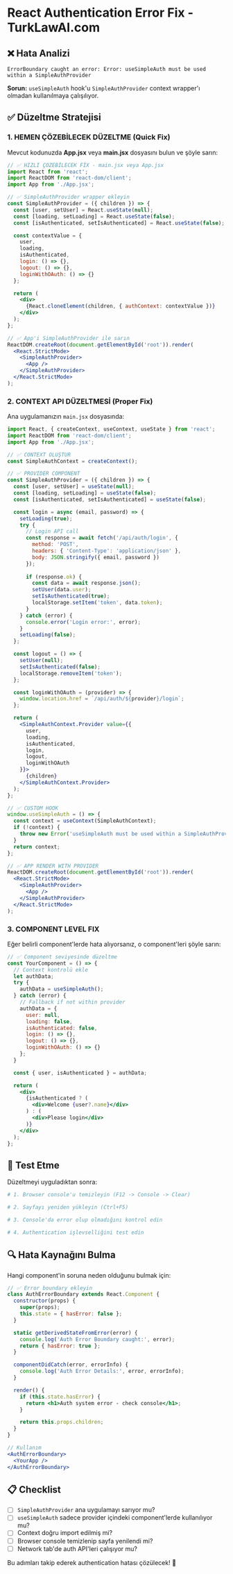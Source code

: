 # React Authentication Error Fix - TurkLawAI.com

## ❌ Hata Analizi
```
ErrorBoundary caught an error: Error: useSimpleAuth must be used within a SimpleAuthProvider
```

**Sorun:** `useSimpleAuth` hook'u `SimpleAuthProvider` context wrapper'ı olmadan kullanılmaya çalışılıyor.

## ✅ Düzeltme Stratejisi

### 1. HEMEN ÇÖZEBİLECEK DÜZELTME (Quick Fix)

Mevcut kodunuzda **App.jsx** veya **main.jsx** dosyasını bulun ve şöyle sarın:

```jsx
// ✅ HIZLI ÇÖZEBİLECEK FİX - main.jsx veya App.jsx
import React from 'react';
import ReactDOM from 'react-dom/client';
import App from './App.jsx';

// ✅ SimpleAuthProvider wrapper ekleyin
const SimpleAuthProvider = ({ children }) => {
  const [user, setUser] = React.useState(null);
  const [loading, setLoading] = React.useState(false);
  const [isAuthenticated, setIsAuthenticated] = React.useState(false);

  const contextValue = {
    user,
    loading,
    isAuthenticated,
    login: () => {},
    logout: () => {},
    loginWithOAuth: () => {}
  };

  return (
    <div>
      {React.cloneElement(children, { authContext: contextValue })}
    </div>
  );
};

// ✅ App'i SimpleAuthProvider ile sarın
ReactDOM.createRoot(document.getElementById('root')).render(
  <React.StrictMode>
    <SimpleAuthProvider>
      <App />
    </SimpleAuthProvider>
  </React.StrictMode>
);
```

### 2. CONTEXT API DÜZELTMESİ (Proper Fix)

Ana uygulamanızın `main.jsx` dosyasında:

```jsx
import React, { createContext, useContext, useState } from 'react';
import ReactDOM from 'react-dom/client';
import App from './App.jsx';

// ✅ CONTEXT OLUŞTUR
const SimpleAuthContext = createContext();

// ✅ PROVIDER COMPONENT
const SimpleAuthProvider = ({ children }) => {
  const [user, setUser] = useState(null);
  const [loading, setLoading] = useState(false);
  const [isAuthenticated, setIsAuthenticated] = useState(false);

  const login = async (email, password) => {
    setLoading(true);
    try {
      // Login API call
      const response = await fetch('/api/auth/login', {
        method: 'POST',
        headers: { 'Content-Type': 'application/json' },
        body: JSON.stringify({ email, password })
      });
      
      if (response.ok) {
        const data = await response.json();
        setUser(data.user);
        setIsAuthenticated(true);
        localStorage.setItem('token', data.token);
      }
    } catch (error) {
      console.error('Login error:', error);
    }
    setLoading(false);
  };

  const logout = () => {
    setUser(null);
    setIsAuthenticated(false);
    localStorage.removeItem('token');
  };

  const loginWithOAuth = (provider) => {
    window.location.href = `/api/auth/${provider}/login`;
  };

  return (
    <SimpleAuthContext.Provider value={{
      user,
      loading,
      isAuthenticated,
      login,
      logout,
      loginWithOAuth
    }}>
      {children}
    </SimpleAuthContext.Provider>
  );
};

// ✅ CUSTOM HOOK
window.useSimpleAuth = () => {
  const context = useContext(SimpleAuthContext);
  if (!context) {
    throw new Error('useSimpleAuth must be used within a SimpleAuthProvider');
  }
  return context;
};

// ✅ APP RENDER WITH PROVIDER
ReactDOM.createRoot(document.getElementById('root')).render(
  <React.StrictMode>
    <SimpleAuthProvider>
      <App />
    </SimpleAuthProvider>
  </React.StrictMode>
);
```

### 3. COMPONENT LEVEL FIX

Eğer belirli component'lerde hata alıyorsanız, o component'leri şöyle sarın:

```jsx
// ✅ Component seviyesinde düzeltme
const YourComponent = () => {
  // Context kontrolü ekle
  let authData;
  try {
    authData = useSimpleAuth();
  } catch (error) {
    // Fallback if not within provider
    authData = {
      user: null,
      loading: false,
      isAuthenticated: false,
      login: () => {},
      logout: () => {},
      loginWithOAuth: () => {}
    };
  }

  const { user, isAuthenticated } = authData;

  return (
    <div>
      {isAuthenticated ? (
        <div>Welcome {user?.name}</div>
      ) : (
        <div>Please login</div>
      )}
    </div>
  );
};
```

## 🚀 Test Etme

Düzeltmeyi uyguladıktan sonra:

```bash
# 1. Browser console'u temizleyin (F12 -> Console -> Clear)

# 2. Sayfayı yeniden yükleyin (Ctrl+F5)

# 3. Console'da error olup olmadığını kontrol edin

# 4. Authentication işlevselliğini test edin
```

## 🔍 Hata Kaynağını Bulma

Hangi component'in soruna neden olduğunu bulmak için:

```jsx
// ✅ Error boundary ekleyin
class AuthErrorBoundary extends React.Component {
  constructor(props) {
    super(props);
    this.state = { hasError: false };
  }

  static getDerivedStateFromError(error) {
    console.log('Auth Error Boundary caught:', error);
    return { hasError: true };
  }

  componentDidCatch(error, errorInfo) {
    console.log('Auth Error Details:', error, errorInfo);
  }

  render() {
    if (this.state.hasError) {
      return <h1>Auth system error - check console</h1>;
    }

    return this.props.children;
  }
}

// Kullanım
<AuthErrorBoundary>
  <YourApp />
</AuthErrorBoundary>
```

## 📋 Checklist

- [ ] `SimpleAuthProvider` ana uygulamayı sarıyor mu?
- [ ] `useSimpleAuth` sadece provider içindeki component'lerde kullanılıyor mu?  
- [ ] Context doğru import edilmiş mi?
- [ ] Browser console temizlenip sayfa yenilendi mi?
- [ ] Network tab'de auth API'leri çalışıyor mu?

Bu adımları takip ederek authentication hatası çözülecek! 🔧